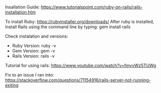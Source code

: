 Insallation Guide: https://www.tutorialspoint.com/ruby-on-rails/rails-installation.htm

To install Ruby: https://rubyinstaller.org/downloads/
After ruby is installed, install Rails using the command line by typing: gem install rails

Check instalation and versions:
- Ruby Version: ruby -v
- Gem Version: gem -v
- Rails Version: rails -v

Tutorial for using rails: https://www.youtube.com/watch?v=fmyvWz5TUWg

Fix to an issue I ran into: https://stackoverflow.com/questions/71154916/rails-server-not-running-exiting
